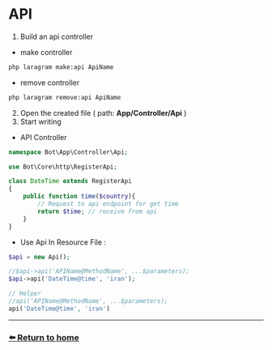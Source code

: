 # API

1. Build an api controller
* make controller
```bash
php laragram make:api ApiName
```
* remove controller
```bash
php laragram remove:api ApiName
```

2. Open the created file ( path: **App/Controller/Api** )
3. Start writing

* API Controller
```php
namespace Bot\App\Controller\Api;

use Bot\Core\http\RegisterApi;

class DateTime extends RegisterApi
{
    public function time($country){
        // Request to api endpoint for get time
        return $time; // receive from api
    }
}
```

* Use Api In Resource File :
```php
$api = new Api();

//$api->api('APIName@MethodName', ...$parameters);
$api->api('DateTime@time', 'iran');

// Helper 
//api('APIName@MethodName', ...$parameters);
api('DateTime@time', 'iran')
```
---
### [⬅️ Return to home](https://github.com/laraXgram/Document/readme.md)
